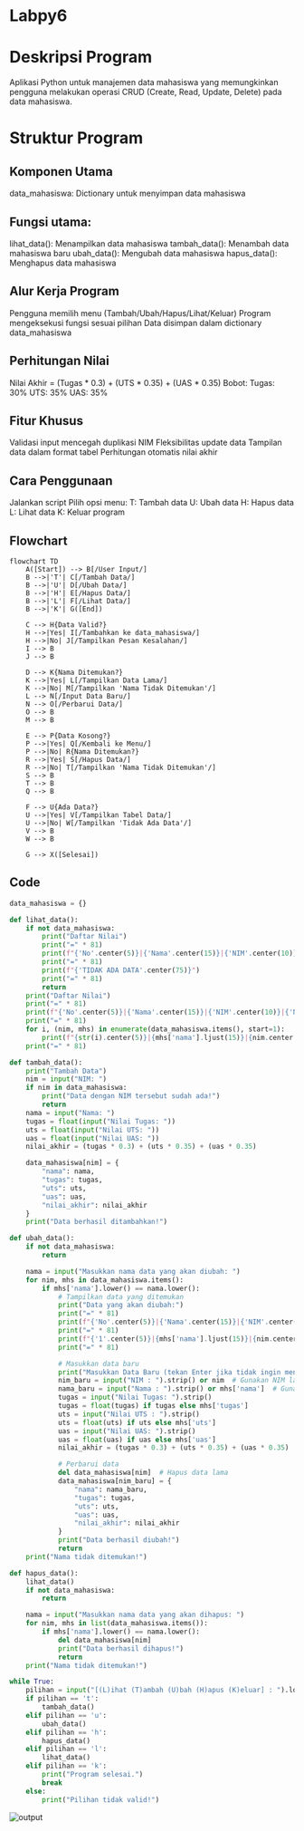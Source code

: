 # Labpy6

# Deskripsi Program
Aplikasi Python untuk manajemen data mahasiswa yang memungkinkan pengguna melakukan operasi CRUD (Create, Read, Update, Delete) pada data mahasiswa.

# Struktur Program
## Komponen Utama
data_mahasiswa: Dictionary untuk menyimpan data mahasiswa
## Fungsi utama:
lihat_data(): Menampilkan data mahasiswa
tambah_data(): Menambah data mahasiswa baru
ubah_data(): Mengubah data mahasiswa
hapus_data(): Menghapus data mahasiswa
## Alur Kerja Program
Pengguna memilih menu (Tambah/Ubah/Hapus/Lihat/Keluar)
Program mengeksekusi fungsi sesuai pilihan
Data disimpan dalam dictionary data_mahasiswa
## Perhitungan Nilai
Nilai Akhir = (Tugas * 0.3) + (UTS * 0.35) + (UAS * 0.35)
Bobot:
Tugas: 30%
UTS: 35%
UAS: 35%
## Fitur Khusus
Validasi input mencegah duplikasi NIM
Fleksibilitas update data
Tampilan data dalam format tabel
Perhitungan otomatis nilai akhir
## Cara Penggunaan
Jalankan script
Pilih opsi menu:
T: Tambah data
U: Ubah data
H: Hapus data
L: Lihat data
K: Keluar program
## Flowchart
```mermaid
flowchart TD
    A([Start]) --> B[/User Input/]
    B -->|'T'| C[/Tambah Data/]
    B -->|'U'| D[/Ubah Data/]
    B -->|'H'| E[/Hapus Data/]
    B -->|'L'| F[/Lihat Data/]
    B -->|'K'| G([End])
    
    C --> H{Data Valid?}
    H -->|Yes| I[/Tambahkan ke data_mahasiswa/]
    H -->|No| J[/Tampilkan Pesan Kesalahan/]
    I --> B
    J --> B
    
    D --> K{Nama Ditemukan?}
    K -->|Yes| L[/Tampilkan Data Lama/]
    K -->|No| M[/Tampilkan 'Nama Tidak Ditemukan'/]
    L --> N[/Input Data Baru/]
    N --> O[/Perbarui Data/]
    O --> B
    M --> B
    
    E --> P{Data Kosong?}
    P -->|Yes| Q[/Kembali ke Menu/]
    P -->|No| R{Nama Ditemukan?}
    R -->|Yes| S[/Hapus Data/]
    R -->|No| T[/Tampilkan 'Nama Tidak Ditemukan'/]
    S --> B
    T --> B
    Q --> B
    
    F --> U{Ada Data?}
    U -->|Yes| V[/Tampilkan Tabel Data/]
    U -->|No| W[/Tampilkan 'Tidak Ada Data'/]
    V --> B
    W --> B
    
    G --> X([Selesai])
```

## Code
````python
data_mahasiswa = {}

def lihat_data():
    if not data_mahasiswa:
        print("Daftar Nilai")
        print("=" * 81)
        print(f"{'No'.center(5)}|{'Nama'.center(15)}|{'NIM'.center(10)}|{'Nilai Tugas'.center(13)}|{'Nilai UTS'.center(10)}|{'Nilai UAS'.center(10)}|{'Nilai Akhir'.center(10)}|")
        print("=" * 81)
        print(f"{'TIDAK ADA DATA'.center(75)}")
        print("=" * 81)
        return
    print("Daftar Nilai")
    print("=" * 81)
    print(f"{'No'.center(5)}|{'Nama'.center(15)}|{'NIM'.center(10)}|{'Nilai Tugas'.center(13)}|{'Nilai UTS'.center(10)}|{'Nilai UAS'.center(10)}|{'Nilai Akhir'.center(10)}|")
    print("=" * 81)
    for i, (nim, mhs) in enumerate(data_mahasiswa.items(), start=1):
        print(f"{str(i).center(5)}|{mhs['nama'].ljust(15)}|{nim.center(10)}|{str(mhs['tugas']).center(13)}|{str(mhs['uts']).center(10)}|{str(mhs['uas']).center(10)}|{format(mhs['nilai_akhir'], '.2f').center(10)}|")
    print("=" * 81)

def tambah_data():
    print("Tambah Data")
    nim = input("NIM: ")
    if nim in data_mahasiswa:
        print("Data dengan NIM tersebut sudah ada!")
        return
    nama = input("Nama: ")
    tugas = float(input("Nilai Tugas: "))
    uts = float(input("Nilai UTS: "))
    uas = float(input("Nilai UAS: "))
    nilai_akhir = (tugas * 0.3) + (uts * 0.35) + (uas * 0.35)

    data_mahasiswa[nim] = {
        "nama": nama,
        "tugas": tugas,
        "uts": uts,
        "uas": uas,
        "nilai_akhir": nilai_akhir
    }
    print("Data berhasil ditambahkan!")

def ubah_data():
    if not data_mahasiswa:
        return

    nama = input("Masukkan nama data yang akan diubah: ")
    for nim, mhs in data_mahasiswa.items():
        if mhs['nama'].lower() == nama.lower():
            # Tampilkan data yang ditemukan
            print("Data yang akan diubah:")
            print("=" * 81)
            print(f"{'No'.center(5)}|{'Nama'.center(15)}|{'NIM'.center(10)}|{'Nilai Tugas'.center(13)}|{'Nilai UTS'.center(10)}|{'Nilai UAS'.center(10)}|{'Nilai Akhir'.center(10)}|")
            print("=" * 81)
            print(f"{'1'.center(5)}|{mhs['nama'].ljust(15)}|{nim.center(10)}|{str(mhs['tugas']).center(13)}|{str(mhs['uts']).center(10)}|{str(mhs['uas']).center(10)}|{format(mhs['nilai_akhir'], '.2f').center(10)}|")
            print("=" * 81)

            # Masukkan data baru
            print("Masukkan Data Baru (tekan Enter jika tidak ingin mengubah nilai tertentu)")
            nim_baru = input("NIM : ").strip() or nim  # Gunakan NIM lama jika kosong
            nama_baru = input("Nama : ").strip() or mhs['nama']  # Gunakan nama lama jika kosong
            tugas = input("Nilai Tugas: ").strip()
            tugas = float(tugas) if tugas else mhs['tugas']
            uts = input("Nilai UTS : ").strip()
            uts = float(uts) if uts else mhs['uts']
            uas = input("Nilai UAS: ").strip()
            uas = float(uas) if uas else mhs['uas']
            nilai_akhir = (tugas * 0.3) + (uts * 0.35) + (uas * 0.35)

            # Perbarui data
            del data_mahasiswa[nim]  # Hapus data lama
            data_mahasiswa[nim_baru] = {
                "nama": nama_baru,
                "tugas": tugas,
                "uts": uts,
                "uas": uas,
                "nilai_akhir": nilai_akhir
            }
            print("Data berhasil diubah!")
            return
    print("Nama tidak ditemukan!")

def hapus_data():
    lihat_data()
    if not data_mahasiswa:
        return

    nama = input("Masukkan nama data yang akan dihapus: ")
    for nim, mhs in list(data_mahasiswa.items()):
        if mhs['nama'].lower() == nama.lower():
            del data_mahasiswa[nim]
            print("Data berhasil dihapus!")
            return
    print("Nama tidak ditemukan!")

while True:
    pilihan = input("[(L)ihat (T)ambah (U)bah (H)apus (K)eluar] : ").lower()
    if pilihan == 't':
        tambah_data()
    elif pilihan == 'u':
        ubah_data()
    elif pilihan == 'h':
        hapus_data()
    elif pilihan == 'l':
        lihat_data()
    elif pilihan == 'k':
        print("Program selesai.")
        break
    else:
        print("Pilihan tidak valid!")
````

![output](outputpemrogpert11.jpg)
